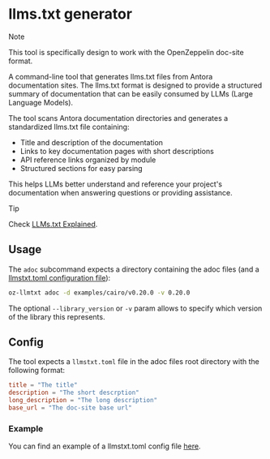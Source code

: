 # llms.txt generator

> [!NOTE]
> This tool is specifically design to work with the OpenZeppelin doc-site format.

A command-line tool that generates llms.txt files from Antora documentation sites. The llms.txt format is designed to provide a structured summary of documentation that can be easily consumed by LLMs (Large Language Models).

The tool scans Antora documentation directories and generates a standardized llms.txt file containing:

- Title and description of the documentation
- Links to key documentation pages with short descriptions
- API reference links organized by module
- Structured sections for easy parsing

This helps LLMs better understand and reference your project's documentation when answering questions or providing assistance.

> [!TIP]
>Check [LLMs.txt Explained](https://medium.com/towards-data-science/llms-txt-414d5121bcb3).

## Usage

The `adoc` subcommand expects a directory containing the adoc files (and a [llmstxt.toml configuration file](#config)):

```bash
oz-llmtxt adoc -d examples/cairo/v0.20.0 -v 0.20.0
```

The optional `--library_version` or `-v` param allows to specify which version of the library this represents.

## Config

The tool expects a `llmstxt.toml` file in the adoc files root directory with the following format:

```toml
title = "The title"
description = "The short descrption"
long_description = "The long description"
base_url = "The doc-site base url"
```

### Example

You can find an example of a llmstxt.toml config file [here](examples/cairo/v0.20.0/llmstxt.txt).
